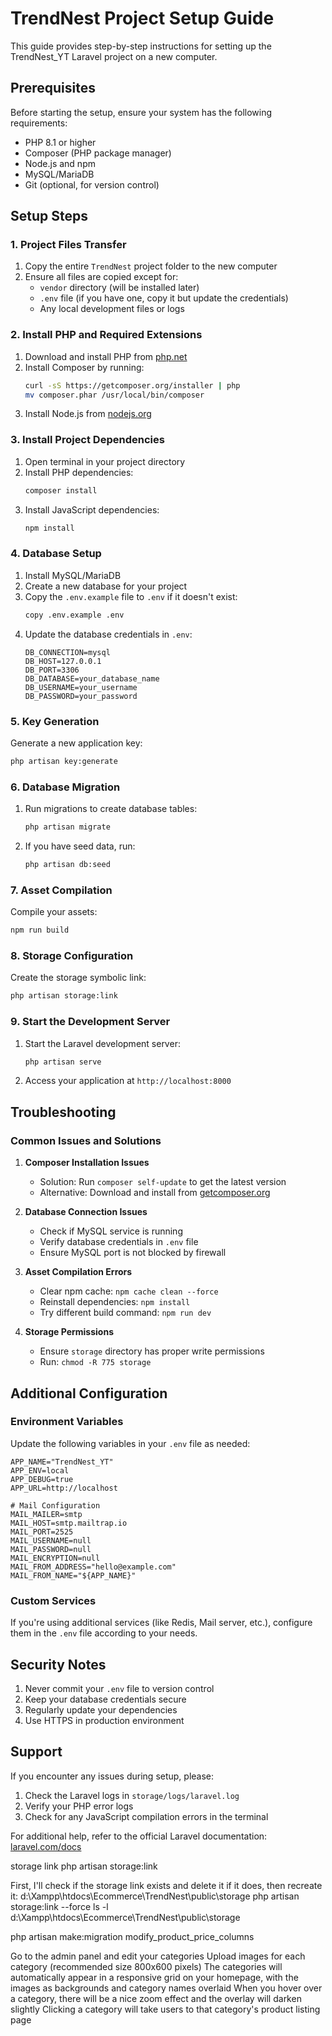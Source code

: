 # TrendNest Project Setup Guide

This guide provides step-by-step instructions for setting up the TrendNest_YT Laravel project on a new computer.

## Prerequisites

Before starting the setup, ensure your system has the following requirements:

- PHP 8.1 or higher
- Composer (PHP package manager)
- Node.js and npm
- MySQL/MariaDB
- Git (optional, for version control)

## Setup Steps

### 1. Project Files Transfer

1. Copy the entire `TrendNest` project folder to the new computer
2. Ensure all files are copied except for:
   - `vendor` directory (will be installed later)
   - `.env` file (if you have one, copy it but update the credentials)
   - Any local development files or logs

### 2. Install PHP and Required Extensions

1. Download and install PHP from [php.net](https://www.php.net/downloads.php)
2. Install Composer by running:
   ```bash
   curl -sS https://getcomposer.org/installer | php
   mv composer.phar /usr/local/bin/composer
   ```
3. Install Node.js from [nodejs.org](https://nodejs.org/)

### 3. Install Project Dependencies

1. Open terminal in your project directory
2. Install PHP dependencies:
   ```bash
   composer install
   ```
3. Install JavaScript dependencies:
   ```bash
   npm install
   ```

### 4. Database Setup

1. Install MySQL/MariaDB
2. Create a new database for your project
3. Copy the `.env.example` file to `.env` if it doesn't exist:
   ```bash
   copy .env.example .env
   ```
4. Update the database credentials in `.env`:
   ```
   DB_CONNECTION=mysql
   DB_HOST=127.0.0.1
   DB_PORT=3306
   DB_DATABASE=your_database_name
   DB_USERNAME=your_username
   DB_PASSWORD=your_password
   ```

### 5. Key Generation

Generate a new application key:
```bash
php artisan key:generate
```

### 6. Database Migration

1. Run migrations to create database tables:
   ```bash
   php artisan migrate
   ```
2. If you have seed data, run:
   ```bash
   php artisan db:seed
   ```

### 7. Asset Compilation

Compile your assets:
```bash
npm run build
```

### 8. Storage Configuration

Create the storage symbolic link:
```bash
php artisan storage:link
```

### 9. Start the Development Server

1. Start the Laravel development server:
   ```bash
   php artisan serve
   ```
2. Access your application at `http://localhost:8000`

## Troubleshooting

### Common Issues and Solutions

1. **Composer Installation Issues**
   - Solution: Run `composer self-update` to get the latest version
   - Alternative: Download and install from [getcomposer.org](https://getcomposer.org/download/)

2. **Database Connection Issues**
   - Check if MySQL service is running
   - Verify database credentials in `.env` file
   - Ensure MySQL port is not blocked by firewall

3. **Asset Compilation Errors**
   - Clear npm cache: `npm cache clean --force`
   - Reinstall dependencies: `npm install`
   - Try different build command: `npm run dev`

4. **Storage Permissions**
   - Ensure `storage` directory has proper write permissions
   - Run: `chmod -R 775 storage`

## Additional Configuration

### Environment Variables

Update the following variables in your `.env` file as needed:

```env
APP_NAME="TrendNest_YT"
APP_ENV=local
APP_DEBUG=true
APP_URL=http://localhost

# Mail Configuration
MAIL_MAILER=smtp
MAIL_HOST=smtp.mailtrap.io
MAIL_PORT=2525
MAIL_USERNAME=null
MAIL_PASSWORD=null
MAIL_ENCRYPTION=null
MAIL_FROM_ADDRESS="hello@example.com"
MAIL_FROM_NAME="${APP_NAME}"
```

### Custom Services

If you're using additional services (like Redis, Mail server, etc.), configure them in the `.env` file according to your needs.

## Security Notes

1. Never commit your `.env` file to version control
2. Keep your database credentials secure
3. Regularly update your dependencies
4. Use HTTPS in production environment

## Support

If you encounter any issues during setup, please:
1. Check the Laravel logs in `storage/logs/laravel.log`
2. Verify your PHP error logs
3. Check for any JavaScript compilation errors in the terminal

For additional help, refer to the official Laravel documentation: [laravel.com/docs](https://laravel.com/docs)

storage link
php artisan storage:link


First, I'll check if the storage link exists and delete it if it does, then recreate it:
d:\Xampp\htdocs\Ecommerce\TrendNest\public\storage
php artisan storage:link --force
ls -l d:\Xampp\htdocs\Ecommerce\TrendNest\public\storage

php artisan make:migration modify_product_price_columns

Go to the admin panel and edit your categories
Upload images for each category (recommended size 800x600 pixels)
The categories will automatically appear in a responsive grid on your homepage, with the images as backgrounds and category names overlaid
When you hover over a category, there will be a nice zoom effect and the overlay will darken slightly
Clicking a category will take users to that category's product listing page